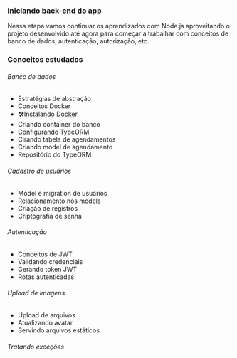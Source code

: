 ### Iniciando back-end do app

Nessa etapa vamos continuar os aprendizados com Node.js aproveitando o projeto desenvolvido até agora para começar a trabalhar com conceitos de banco de dados, autenticação, autorização, etc.

### Conceitos estudados

###### Banco de dados

- Estratégias de abstração
- Conceitos Docker
- 🛠[Instalando Docker](https://www.notion.so/Instalando-Docker-6290d9994b0b4555a153576a1d97bee2)
- Criando container do banco
- Configurando TypeORM
- Cirando tabela de agendamentos
- Criando model de agendamento
- Repositório do TypeORM

###### Cadastro de usuários

- Model e migration de usuários
- Relacionamento nos models
- Criação de registros
- Criptografia de senha

###### Autenticação

- Conceitos de JWT
- Validando credenciais
- Gerando token JWT
- Rotas autenticadas

###### Upload de imagens

- Upload de arquivos
- Atualizando avatar
- Servindo arquivos estáticos

###### Tratando exceções
